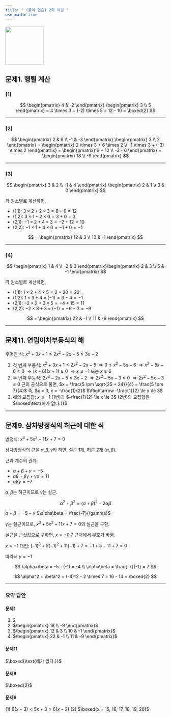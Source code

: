 ```yaml
---
title: " (풀이 연습) 2회 해설 " 
use_math: true
---
```


<img src="https://r2cdn.perplexity.ai/pplx-full-logo-primary-dark%402x.png" class="logo" width="120"/>



## 문제1. 행렬 계산

### (1)

$$
\begin{pmatrix} 4 & -2 \end{pmatrix} \begin{pmatrix} 3 \\ 5 \end{pmatrix}
= 4 \times 3 + (-2) \times 5 = 12 - 10 = \boxed{2}
$$

---

### (2)

$$
\begin{pmatrix} 2 & 6 \\ -1 & -3 \end{pmatrix} \begin{pmatrix} 3 \\ 2 \end{pmatrix}
= \begin{pmatrix} 2 \times 3 + 6 \times 2 \\ -1 \times 3 + (-3) \times 2 \end{pmatrix}
= \begin{pmatrix} 6 + 12 \\ -3 - 6 \end{pmatrix}
= \begin{pmatrix} 18 \\ -9 \end{pmatrix}
$$

---

### (3)

$$
\begin{pmatrix} 3 & 2 \\ -1 & 4 \end{pmatrix} \begin{pmatrix} 2 & 1 \\ 3 & 0 \end{pmatrix}
$$

각 원소별로 계산하면,

- (1,1): $3 \times 2 + 2 \times 3 = 6 + 6 = 12$
- (1,2): $3 \times 1 + 2 \times 0 = 3 + 0 = 3$
- (2,1): $-1 \times 2 + 4 \times 3 = -2 + 12 = 10$
- (2,2): $-1 \times 1 + 4 \times 0 = -1 + 0 = -1$

$$
= \begin{pmatrix} 12 & 3 \\ 10 & -1 \end{pmatrix}
$$

---

### (4)

$$
\begin{pmatrix} 1 & 4 \\ -2 & 3 \end{pmatrix}\begin{pmatrix} 2 & 3 \\ 5 & -1 \end{pmatrix}
$$

각 원소별로 계산하면,

- (1,1): $1 \times 2 + 4 \times 5 = 2 + 20 = 22$
- (1,2): $1 \times 3 + 4 \times (-1) = 3 - 4 = -1$
- (2,1): $-2 \times 2 + 3 \times 5 = -4 + 15 = 11$
- (2,2): $-2 \times 3 + 3 \times (-1) = -6 - 3 = -9$

$$
= \begin{pmatrix} 22 & -1 \\ 11 & -9 \end{pmatrix}
$$

---

## 문제11. 연립이차부등식의 해

주어진 식:
$x^2+3x+1\le 2x^2-2x-5\le 3x-2$

1. 첫 번째 부등식:
$x^2+3x+1 \le 2x^2-2x-5$
$\Rightarrow 0 \le x^2 - 5x - 6$
$\Rightarrow x^2 - 5x - 6 \ge 0$
$\Rightarrow (x-6)(x+1) \ge 0$
$\Rightarrow x \le -1 \text{ 또는 } x \ge 6$
2. 두 번째 부등식:
$2x^2-2x-5 \le 3x-2$
$\Rightarrow 2x^2-5x-3 \le 0$
$\Rightarrow 2x^2-5x-3 \le 0$
근의 공식으로 풀면,
$x = \frac{5 \pm \sqrt{25 + 24}}{4} = \frac{5 \pm 7}{4}$
즉, $x = 3, x = -\frac{1}{2}$
$\Rightarrow -\frac{1}{2} \le x \le 3$
3. 해의 교집합:
$x \le -1$ (1번)과 $-\frac{1}{2} \le x \le 3$ (2번)의 교집합은
$\boxed\text{해가 없다.}}$

---

## 문제9. 삼차방정식의 허근에 대한 식

방정식: $x^3+5x^2+11x+7=0$

삼차방정식의 근을 $\alpha, \beta, \gamma$라 하면,
실근 1개, 허근 2개 ($\alpha, \beta$).

근과 계수의 관계:

- $\alpha+\beta+\gamma = -5$
- $\alpha\beta+\beta\gamma+\gamma\alpha = 11$
- $\alpha\beta\gamma = -7$

$\alpha, \beta$는 허근이므로 $\gamma$는 실근.

$$
\alpha^2 + \beta^2 = (\alpha+\beta)^2 - 2\alpha\beta
$$

$\alpha+\beta = -5 - \gamma$
$\alpha\beta = \frac{-7}{\gamma}$

$\gamma$는 실근이므로, $x^3+5x^2+11x+7=0$의 실근을 구함.

실근을 근삿값으로 구하면, $x=-0.7$ 근처에서 부호가 바뀜.

$x=-1$ 대입:
$(-1)^3 + 5(-1)^2 + 11(-1) + 7 = -1 + 5 - 11 + 7 = 0$

따라서 $\gamma = -1$

$$
\alpha+\beta = -5 - (-1) = -4 \\
\alpha\beta = \frac{-7}{-1} = 7
$$

$$
\alpha^2 + \beta^2 = (-4)^2 - 2 \times 7 = 16 - 14 = \boxed{2}
$$

---

### 요약 답안

#### 문제1

1. $2$
2. $\begin{pmatrix} 18 \\ -9 \end{pmatrix}$
3. $\begin{pmatrix} 12 & 3 \\ 10 & -1 \end{pmatrix}$
4. $\begin{pmatrix} 22 & -1 \\ 11 & -9 \end{pmatrix}$

#### 문제11

$\boxed{\text{해가 없다.}}$

#### 문제9

$\boxed{2}$

#### 문제6

(1) $6(x-3) < 5x+3 \le  6(x-2)$
(2) $\boxed{x = 15, 16, 17, 18, 19, 20}$

